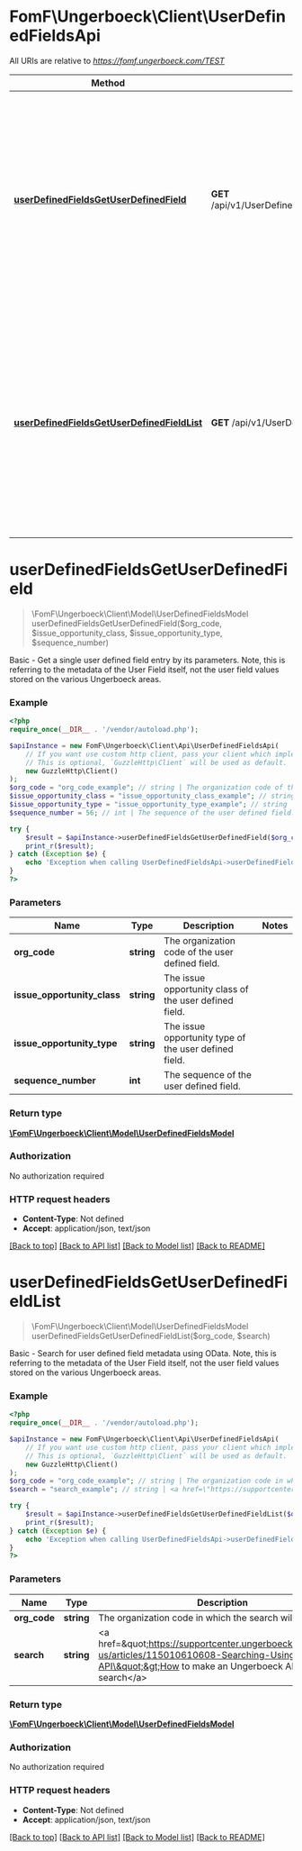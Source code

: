 # FomF\Ungerboeck\Client\UserDefinedFieldsApi

All URIs are relative to *https://fomf.ungerboeck.com/TEST*

Method | HTTP request | Description
------------- | ------------- | -------------
[**userDefinedFieldsGetUserDefinedField**](UserDefinedFieldsApi.md#userDefinedFieldsGetUserDefinedField) | **GET** /api/v1/UserDefinedFields/{OrgCode}/{IssueOpportunityClass}/{IssueOpportunityType}/{SequenceNumber} | Basic - Get a single user defined field entry by its parameters.  Note, this is referring to the metadata of the User Field itself, not the user field values stored on the various Ungerboeck areas.
[**userDefinedFieldsGetUserDefinedFieldList**](UserDefinedFieldsApi.md#userDefinedFieldsGetUserDefinedFieldList) | **GET** /api/v1/UserDefinedFields/{OrgCode} | Basic - Search for user defined field metadata using OData.  Note, this is referring to the metadata of the User Field itself, not the user field values stored on the various Ungerboeck areas.


# **userDefinedFieldsGetUserDefinedField**
> \FomF\Ungerboeck\Client\Model\UserDefinedFieldsModel userDefinedFieldsGetUserDefinedField($org_code, $issue_opportunity_class, $issue_opportunity_type, $sequence_number)

Basic - Get a single user defined field entry by its parameters.  Note, this is referring to the metadata of the User Field itself, not the user field values stored on the various Ungerboeck areas.

### Example
```php
<?php
require_once(__DIR__ . '/vendor/autoload.php');

$apiInstance = new FomF\Ungerboeck\Client\Api\UserDefinedFieldsApi(
    // If you want use custom http client, pass your client which implements `GuzzleHttp\ClientInterface`.
    // This is optional, `GuzzleHttp\Client` will be used as default.
    new GuzzleHttp\Client()
);
$org_code = "org_code_example"; // string | The organization code of the user defined field.
$issue_opportunity_class = "issue_opportunity_class_example"; // string | The issue opportunity class of the user defined field.
$issue_opportunity_type = "issue_opportunity_type_example"; // string | The issue opportunity type of the user defined field.
$sequence_number = 56; // int | The sequence of the user defined field.

try {
    $result = $apiInstance->userDefinedFieldsGetUserDefinedField($org_code, $issue_opportunity_class, $issue_opportunity_type, $sequence_number);
    print_r($result);
} catch (Exception $e) {
    echo 'Exception when calling UserDefinedFieldsApi->userDefinedFieldsGetUserDefinedField: ', $e->getMessage(), PHP_EOL;
}
?>
```

### Parameters

Name | Type | Description  | Notes
------------- | ------------- | ------------- | -------------
 **org_code** | **string**| The organization code of the user defined field. |
 **issue_opportunity_class** | **string**| The issue opportunity class of the user defined field. |
 **issue_opportunity_type** | **string**| The issue opportunity type of the user defined field. |
 **sequence_number** | **int**| The sequence of the user defined field. |

### Return type

[**\FomF\Ungerboeck\Client\Model\UserDefinedFieldsModel**](../Model/UserDefinedFieldsModel.md)

### Authorization

No authorization required

### HTTP request headers

 - **Content-Type**: Not defined
 - **Accept**: application/json, text/json

[[Back to top]](#) [[Back to API list]](../../README.md#documentation-for-api-endpoints) [[Back to Model list]](../../README.md#documentation-for-models) [[Back to README]](../../README.md)

# **userDefinedFieldsGetUserDefinedFieldList**
> \FomF\Ungerboeck\Client\Model\UserDefinedFieldsModel userDefinedFieldsGetUserDefinedFieldList($org_code, $search)

Basic - Search for user defined field metadata using OData.  Note, this is referring to the metadata of the User Field itself, not the user field values stored on the various Ungerboeck areas.

### Example
```php
<?php
require_once(__DIR__ . '/vendor/autoload.php');

$apiInstance = new FomF\Ungerboeck\Client\Api\UserDefinedFieldsApi(
    // If you want use custom http client, pass your client which implements `GuzzleHttp\ClientInterface`.
    // This is optional, `GuzzleHttp\Client` will be used as default.
    new GuzzleHttp\Client()
);
$org_code = "org_code_example"; // string | The organization code in which the search will take place
$search = "search_example"; // string | <a href=\"https://supportcenter.ungerboeck.com/hc/en-us/articles/115010610608-Searching-Using-the-API\">How to make an Ungerboeck API search</a>

try {
    $result = $apiInstance->userDefinedFieldsGetUserDefinedFieldList($org_code, $search);
    print_r($result);
} catch (Exception $e) {
    echo 'Exception when calling UserDefinedFieldsApi->userDefinedFieldsGetUserDefinedFieldList: ', $e->getMessage(), PHP_EOL;
}
?>
```

### Parameters

Name | Type | Description  | Notes
------------- | ------------- | ------------- | -------------
 **org_code** | **string**| The organization code in which the search will take place |
 **search** | **string**| &lt;a href&#x3D;\&quot;https://supportcenter.ungerboeck.com/hc/en-us/articles/115010610608-Searching-Using-the-API\&quot;&gt;How to make an Ungerboeck API search&lt;/a&gt; |

### Return type

[**\FomF\Ungerboeck\Client\Model\UserDefinedFieldsModel**](../Model/UserDefinedFieldsModel.md)

### Authorization

No authorization required

### HTTP request headers

 - **Content-Type**: Not defined
 - **Accept**: application/json, text/json

[[Back to top]](#) [[Back to API list]](../../README.md#documentation-for-api-endpoints) [[Back to Model list]](../../README.md#documentation-for-models) [[Back to README]](../../README.md)

